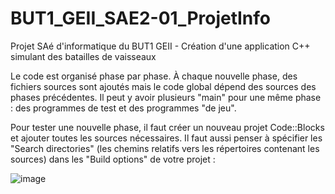 #  BUT1_GEII_SAE2-01_ProjetInfo
Projet SAé d'informatique du BUT1 GEII - Création d'une application C++ simulant des batailles de vaisseaux

Le code est organisé phase par phase. À chaque nouvelle phase, des fichiers sources sont ajoutés mais le code global dépend des sources des phases précédentes. Il peut y avoir plusieurs "main" pour une même phase : des programmes de test et des programmes "de jeu".

Pour tester une nouvelle phase, il faut créer un nouveau projet Code::Blocks et ajouter toutes les sources nécessaires. Il faut aussi penser à spécifier les "Search directories" (les chemins relatifs vers les répertoires contenant les sources) dans les "Build options" de votre projet :

![image](https://user-images.githubusercontent.com/16240965/161529383-5bbcabc9-1991-4e02-be73-9467227e1d13.png)

